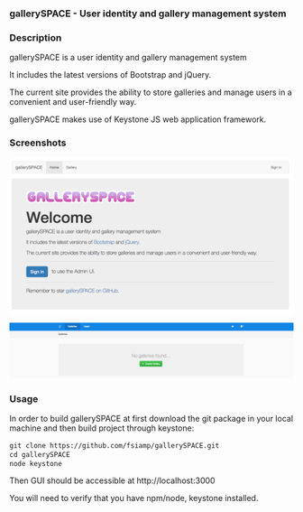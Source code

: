 <h3>gallerySPACE - User identity and gallery management system</h3>

<h3>Description</h3>

gallerySPACE is a user identity and gallery management system

It includes the latest versions of Bootstrap and jQuery.

The current site provides the ability to store galleries and manage users in a convenient and user-friendly way.

gallerySPACE makes use of Keystone JS web application framework.

<h3>Screenshots</h3>

![alt tag](https://raw.githubusercontent.com/fsiamp/gallerySPACE/master/home_screen.png)

![alt tag](https://raw.githubusercontent.com/fsiamp/gallerySPACE/master/signin_panel.png)

<h3>Usage</h3>

In order to build gallerySPACE at first download the git package in your local machine and then build project through keystone:

```
git clone https://github.com/fsiamp/gallerySPACE.git
cd gallerySPACE
node keystone
```

Then GUI should be accessible at http://localhost:3000

You will need to verify that you have npm/node, keystone installed.
